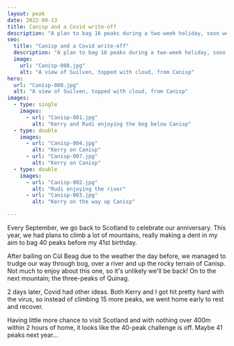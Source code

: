```yaml
---
layout: peak
date: 2022-09-13
title: Canisp and a Covid write-off
description: "A plan to bag 16 peaks during a two-week holiday, soon went south."
seo:
  title: "Canisp and a Covid write-off"
  description: "A plan to bag 16 peaks during a two-week holiday, soon went south."
  image:
    url: "Canisp-008.jpg"
    alt: "A view of Suilven, topped with cloud, from Canisp"
hero:
  url: "Canisp-008.jpg"
  alt: "A view of Suilven, topped with cloud, from Canisp"
images:
  - type: single
    images:
      - url: "Canisp-001.jpg"
        alt: "Kerry and Rudi enjoying the bog below Canisp"
  - type: double
    images:
      - url: "Canisp-004.jpg"
        alt: "Kerry on Canisp"
      - url: "Canisp-007.jpg"
        alt: "Kerry on Canisp"
  - type: double
    images:
      - url: "Canisp-002.jpg"
        alt: "Rudi enjoying the river"
      - url: "Canisp-003.jpg"
        alt: "Kerry on the way up Canisp"

---
```


Every September, we go back to Scotland to celebrate our anniversary. This year, we had plans to climb a lot of mountains, really making a dent in my aim to bag 40 peaks before my 41st birthday.

After bailing on Cùl Beag due to the weather the day before, we managed to trudge our way through bog, over a river and up the rocky terrain of Canisp. Not much to enjoy about this one, so it's unlikely we'll be back! On to the next mountain; the three-peaks of Quinag.

2 days later, Covid had other ideas. Both Kerry and I got hit pretty hard with the virus, so instead of climbing 15 more peaks, we went home early to rest and recover.

Having little more chance to visit Scotland and with nothing over 400m within 2 hours of home, it looks like the 40-peak challenge is off. Maybe 41 peaks next year...
